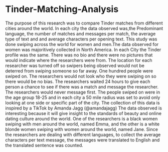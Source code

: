 # Tinder-Matching-Analysis
The purpose of this research was to compare Tinder matches from different cities around the world.
In each city the data observed was,the Predominant language, the number of matches and messages per match, the average type of text and and average characters per opening text. This study was done swiping across the world for women and men.The data observed for women was majoritively collected in North America.
In each City the Tinder profile was the same. There was no bio and there were no pictures that would indicate where the researchers were from.
The location for each researcher was turned off so swipers being observed would not be deterred from swiping someone so far away.
One hundred people were swiped on. The researchers would not look who they were swiping on so there would be no bias.
The researchers waited 24 hours to give each person a chance to see if there was a match and message the researcher.
The researchers would never message first. The people swiped on were in the age group 18-25 and in each city a 50 mile radius was set to avoid only looking at one side or specific part of the city. 
The collection of this data is inspired by a TikTok by Amanda Jagg (@amandajagg)
The data observed is interesting because it will give insight to the standards of beauty and online dating culture around the world. 
One of the researchers is a black women swiping with men around the world, named Emma, and the other is a white blonde women swiping with women around the world, named Jane.
Since the researchers are dealing with different languages, to collect the average characters per text message, the messages were translated to English and the translated sentence was counted.
